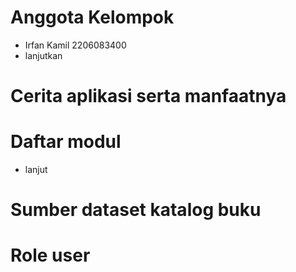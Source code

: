 # Anggota Kelompok
- Irfan Kamil 2206083400
- lanjutkan

# Cerita aplikasi serta manfaatnya


# Daftar modul
- lanjut

# Sumber dataset katalog buku

# Role user
